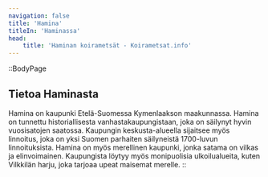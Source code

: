 ```yaml
---
navigation: false
title: 'Hamina'
titleIn: 'Haminassa'
head:
    title: 'Haminan koirametsät - Koirametsat.info'
---
```


::BodyPage
## Tietoa Haminasta
Hamina on kaupunki Etelä-Suomessa Kymenlaakson maakunnassa. Hamina on tunnettu historiallisesta vanhastakaupungistaan, joka on säilynyt hyvin vuosisatojen saatossa. Kaupungin keskusta-alueella sijaitsee myös linnoitus, joka on yksi Suomen parhaiten säilyneistä 1700-luvun linnoituksista. Hamina on myös merellinen kaupunki, jonka satama on vilkas ja elinvoimainen. Kaupungista löytyy myös monipuolisia ulkoilualueita, kuten Vilkkilän harju, joka tarjoaa upeat maisemat merelle.
::